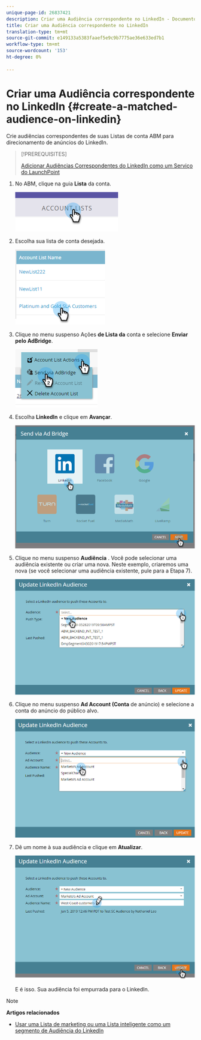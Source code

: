 ```yaml
---
unique-page-id: 26837421
description: Criar uma Audiência correspondente no LinkedIn - Documentos do Marketing - Documentação do produto
title: Criar uma Audiência correspondente no LinkedIn
translation-type: tm+mt
source-git-commit: e149133a5383faaef5e9c9b7775ae36e633ed7b1
workflow-type: tm+mt
source-wordcount: '153'
ht-degree: 0%

---
```



# Criar uma Audiência correspondente no LinkedIn {#create-a-matched-audience-on-linkedin}

Crie audiências correspondentes de suas Listas de conta ABM para direcionamento de anúncios do LinkedIn.

>[!PREREQUISITES]
>
>[Adicionar Audiências Correspondentes do LinkedIn como um Serviço do LaunchPoint](http://docs.marketo.com/x/I4Fy)

1. No ABM, clique na guia **Lista** da conta.

   ![](assets/one-1.png)

1. Escolha sua lista de conta desejada.

   ![](assets/two.png)

1. Clique no menu suspenso Ações **de Lista da** conta e selecione **Enviar pelo AdBridge**.

   ![](assets/three-1.png)

1. Escolha **LinkedIn** e clique em **Avançar**.

   ![](assets/four-1.png)

1. Clique no menu suspenso **Audiência** . Você pode selecionar uma audiência existente ou criar uma nova. Neste exemplo, criaremos uma nova (se você selecionar uma audiência existente, pule para a Etapa 7).

   ![](assets/five-1.png)

1. Clique no menu suspenso **Ad Account (Conta** de anúncio) e selecione a conta do anúncio do público alvo.

   ![](assets/six-1.png)

1. Dê um nome à sua audiência e clique em **Atualizar**.

   ![](assets/seven.png)

   E é isso. Sua audiência foi empurrada para o LinkedIn.

>[!NOTE]
>
>**Artigos relacionados**
>
>* [Usar uma Lista de marketing ou uma Lista inteligente como um segmento de Audiência do LinkedIn](http://docs.marketo.com/x/NIFy)

>



